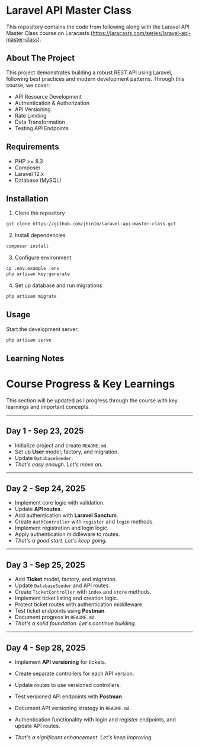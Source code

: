 # Laravel API Master Class

This repository contains the code from following along with the Laravel API Master Class course on Laracasts (https://laracasts.com/series/laravel-api-master-class).

## About The Project

This project demonstrates building a robust REST API using Laravel, following best practices and modern development patterns. Through this course, we cover:

- API Resource Development
- Authentication & Authorization
- API Versioning
- Rate Limiting
- Data Transformation
- Testing API Endpoints

## Requirements

- PHP >= 8.3
- Composer
- Laravel 12.x
- Database (MySQL)

## Installation

1. Clone the repository
```bash
git clone https://github.com/jhin1m/laravel-api-master-class.git
```

2. Install dependencies
```bash
composer install
```

3. Configure environment
```bash
cp .env.example .env
php artisan key:generate
```

4. Set up database and run migrations
```bash
php artisan migrate
```

## Usage

Start the development server:
```bash
php artisan serve
```

## Learning Notes

# Course Progress & Key Learnings

This section will be updated as I progress through the course with key learnings and important concepts.

---

## Day 1 - Sep 23, 2025
- Initialize project and create `README.md`.
- Set up **User** model, factory, and migration.
- Update `DatabaseSeeder`.
- *That's easy enough. Let's move on.*

---

## Day 2 - Sep 24, 2025
- Implement core logic with validation.
- Update **API routes**.
- Add authentication with **Laravel Sanctum**.
- Create `AuthController` with `register` and `login` methods.
- Implement registration and login logic.
- Apply authentication middleware to routes.
- *That's a good start. Let's keep going.*

---

## Day 3 - Sep 25, 2025
- Add **Ticket** model, factory, and migration.
- Update `DatabaseSeeder` and API routes.
- Create `TicketController` with `index` and `store` methods.
- Implement ticket listing and creation logic.
- Protect ticket routes with authentication middleware.
- Test ticket endpoints using **Postman**.
- Document progress in `README.md`.
- *That's a solid foundation. Let's continue building.*

---

## Day 4 - Sep 28, 2025
- Implement **API versioning** for tickets.
- Create separate controllers for each API version.
- Update routes to use versioned controllers.
- Test versioned API endpoints with **Postman**.
- Document API versioning strategy in `README.md`.

- Authentication functionality with login and register endpoints, and update API routes.
- *That's a significant enhancement. Let's keep improving.*